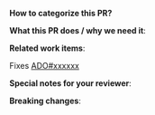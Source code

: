 **How to categorize this PR?**
<!--
Please select the kind of this pull request, e.g.:
/kind enhancement

Tide will not merge your PR, if it is missing a `kind/*` label.
"/kind" identifiers:    api-change|bug|cleanup|discussion|enhancement|epic|impediment|poc|post-mortem|question|regression|task|technical-debt|test
-->

**What this PR does / why we need it**:

**Related work items**:

Fixes [ADO#xxxxxx](https://dev.azure.com/schwarzit/schwarzit.ske/_workitems/edit/xxxxxx)

**Special notes for your reviewer**:

**Breaking changes**:
<!--
If your PR contains breaking changes, list the changes in detail here.
This could be:
- removing a documented feature, that we need to announce properly
- a change of the configuration, that needs to be adopted in the provider-stackit

Additionally, add the breaking label for the release note generation via:
/label breaking
-->
